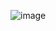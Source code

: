 ![image](https://user-images.githubusercontent.com/122611579/216255952-5b098eff-a9b1-48cf-92f8-7a58f663f3dd.png)
